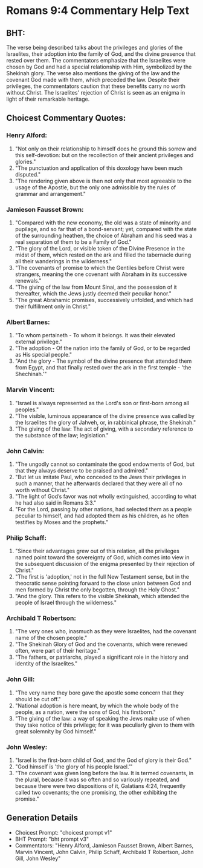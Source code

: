 # Romans 9:4 Commentary Help Text

## BHT:
The verse being described talks about the privileges and glories of the Israelites, their adoption into the family of God, and the divine presence that rested over them. The commentators emphasize that the Israelites were chosen by God and had a special relationship with Him, symbolized by the Shekinah glory. The verse also mentions the giving of the law and the covenant God made with them, which preceded the law. Despite their privileges, the commentators caution that these benefits carry no worth without Christ. The Israelites' rejection of Christ is seen as an enigma in light of their remarkable heritage.

## Choicest Commentary Quotes:
### Henry Alford:
1. "Not only on their relationship to himself does he ground this sorrow and this self-devotion: but on the recollection of their ancient privileges and glories." 
2. "The punctuation and application of this doxology have been much disputed." 
3. "The rendering given above is then not only that most agreeable to the usage of the Apostle, but the only one admissible by the rules of grammar and arrangement."

### Jamieson Fausset Brown:
1. "Compared with the new economy, the old was a state of minority and pupilage, and so far that of a bond-servant; yet, compared with the state of the surrounding heathen, the choice of Abraham and his seed was a real separation of them to be a Family of God."
2. "The glory of the Lord, or visible token of the Divine Presence in the midst of them, which rested on the ark and filled the tabernacle during all their wanderings in the wilderness."
3. "The covenants of promise to which the Gentiles before Christ were strangers, meaning the one covenant with Abraham in its successive renewals."
4. "The giving of the law from Mount Sinai, and the possession of it thereafter, which the Jews justly deemed their peculiar honor."
5. "The great Abrahamic promises, successively unfolded, and which had their fulfillment only in Christ."

### Albert Barnes:
1. "To whom pertaineth - To whom it belongs. It was their elevated external privilege." 
2. "The adoption - Of the nation into the family of God, or to be regarded as His special people."
3. "And the glory - The symbol of the divine presence that attended them from Egypt, and that finally rested over the ark in the first temple - 'the Shechinah.'"

### Marvin Vincent:
1. "Israel is always represented as the Lord's son or first-born among all peoples."
2. "The visible, luminous appearance of the divine presence was called by the Israelites the glory of Jahveh, or, in rabbinical phrase, the Shekinah."
3. "The giving of the law: The act of giving, with a secondary reference to the substance of the law; legislation."

### John Calvin:
1. "The ungodly cannot so contaminate the good endowments of God, but that they always deserve to be praised and admired."
2. "But let us imitate Paul, who conceded to the Jews their privileges in such a manner, that he afterwards declared that they were all of no worth without Christ."
3. "The light of God’s favor was not wholly extinguished, according to what he had also said in Romans 3:3."
4. "For the Lord, passing by other nations, had selected them as a people peculiar to himself, and had adopted them as his children, as he often testifies by Moses and the prophets."

### Philip Schaff:
1. "Since their advantages grew out of this relation, all the privileges named point toward the sovereignty of God, which comes into view in the subsequent discussion of the enigma presented by their rejection of Christ."
2. "The first is 'adoption,' not in the full New Testament sense, but in the theocratic sense pointing forward to the close union between God and men formed by Christ the only begotten, through the Holy Ghost."
3. "And the glory. This refers to the visible Shekinah, which attended the people of Israel through the wilderness."

### Archibald T Robertson:
1. "The very ones who, inasmuch as they were Israelites, had the covenant name of the chosen people." 
2. "The Shekinah Glory of God and the covenants, which were renewed often, were part of their heritage." 
3. "The fathers, or patriarchs, played a significant role in the history and identity of the Israelites."

### John Gill:
1. "The very name they bore gave the apostle some concern that they should be cut off."
2. "National adoption is here meant, by which the whole body of the people, as a nation, were the sons of God, his firstborn."
3. "The giving of the law: a way of speaking the Jews make use of when they take notice of this privilege; for it was peculiarly given to them with great solemnity by God himself."

### John Wesley:
1. "Israel is the first-born child of God, and the God of glory is their God." 
2. "God himself is 'the glory of his people Israel.'"
3. "The covenant was given long before the law. It is termed covenants, in the plural, because it was so often and so variously repeated, and because there were two dispositions of it, Galatians 4:24, frequently called two covenants; the one promising, the other exhibiting the promise."


## Generation Details
- Choicest Prompt: "choicest prompt v1"
- BHT Prompt: "bht prompt v3"
- Commentators: "Henry Alford, Jamieson Fausset Brown, Albert Barnes, Marvin Vincent, John Calvin, Philip Schaff, Archibald T Robertson, John Gill, John Wesley"
